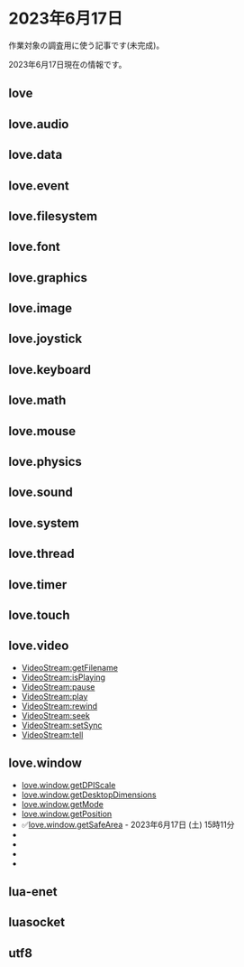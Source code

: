 # 2023年6月17日 

作業対象の調査用に使う記事です(未完成)。

2023年6月17日現在の情報です。

## love

## love.audio

## love.data

## love.event

## love.filesystem

## love.font

## love.graphics

## love.image

## love.joystick

## love.keyboard

## love.math

## love.mouse

## love.physics

## love.sound

## love.system

## love.thread

## love.timer

## love.touch

## love.video

* [VideoStream:getFilename](https://love2d.org/wiki/VideoStream:getFilename)
* [VideoStream:isPlaying](https://love2d.org/wiki/VideoStream:isPlaying)
* [VideoStream:pause](https://love2d.org/wiki/VideoStream:pause)
* [VideoStream:play](https://love2d.org/wiki/VideoStream:play)
* [VideoStream:rewind](https://love2d.org/wiki/VideoStream:rewind)
* [VideoStream:seek](https://love2d.org/wiki/VideoStream:seek)
* [VideoStream:setSync](https://love2d.org/wiki/VideoStream:setSync)
* [VideoStream:tell](https://love2d.org/wiki/VideoStream:tell)

## love.window

* [love.window.getDPIScale](https://love2d.org/wiki/love.window.getDPIScale)
* [love.window.getDesktopDimensions](https://love2d.org/wiki/love.window.getDesktopDimensions)
* [love.window.getMode](https://love2d.org/wiki/love.window.getMode)
* [love.window.getPosition](https://love2d.org/wiki/love.window.getPosition)
* ✅[love.window.getSafeArea](https://love2d.org/wiki/love.window.getSafeArea) - 2023年6月17日 (土) 15時11分
* []()
* []()
* []()
* []()

## lua-enet

## luasocket

## utf8
